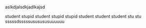  

aslkdjalsdkjadlkajsd


student stupid student stupid stupid student student student stu stu sssssdsssssususususuuuuuu

 
<!---
nngngn/nngngn is a ✨ special ✨ repository because its `README.md` (this file) appears on your GitHub profile.
You can click the Preview link to take a look at your changes.
--->
